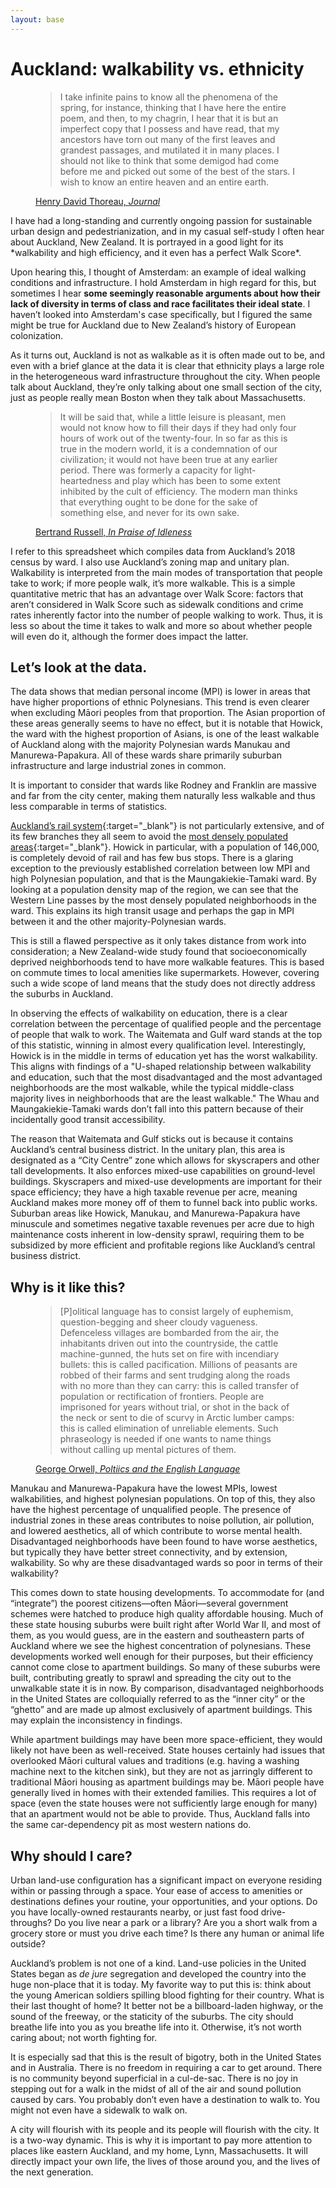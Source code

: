 ```yaml
---
layout: base
---
```

# Auckland: walkability vs. ethnicity
<figure>
<blockquote class="epigraph">I take infinite pains to know all the phenomena of the spring, for instance, thinking that I have here the entire poem, and then, to my chagrin, I hear that it is but an imperfect copy that I possess and have read, that my ancestors have torn out many of the first leaves and grandest passages, and mutilated it in many places. I should not like to think that some demigod had come before me and picked out some of the best of the stars. I wish to know an entire heaven and an entire earth.</blockquote>
<figcaption><a href="https://thoreau.library.ucsb.edu/writings_journals_pdfs/TMS20newTR.pdf" target="_blank">Henry David Thoreau, <cite>Journal</cite></a></figcaption>
</figure>
I have had a long-standing and currently ongoing passion for sustainable urban design and pedestrianization, and in my casual self-study I often hear about Auckland, New Zealand. It is portrayed in a good light for its *walkability and high efficiency, and it even has a perfect Walk Score*.

Upon hearing this, I thought of Amsterdam: an example of ideal walking conditions and infrastructure. I hold Amsterdam in high regard for this, but sometimes I hear **some seemingly reasonable arguments about how their lack of diversity in terms of class and race facilitates their ideal state**. I haven’t looked into Amsterdam's case specifically, but I figured the same might be true for Auckland due to New Zealand’s history of European colonization.

As it turns out, Auckland is not as walkable as it is often made out to be, and even with a brief glance at the data it is clear that ethnicity plays a large role in the heterogeneous ward infrastructure throughout the city. When people talk about Auckland, they’re only talking about one small section of the city, just as people really mean Boston when they talk about Massachusetts.
<figure>
<blockquote>It will be said that, while a little leisure is pleasant, men would not know how to fill their days if they had only four hours of work out of the twenty-four. In so far as this is true in the modern world, it is a condemnation of our civilization; it would not have been true at any earlier period. There was formerly a capacity for light-heartedness and play which has been to some extent inhibited by the cult of efficiency. The modern man thinks that everything ought to be done for the sake of something else, and never for its own sake.</blockquote>
<figcaption><a href="https://theanarchistlibrary.org/library/bertrand-russell-in-praise-of-idleness-11-02-05-22-00-46.html" target="_blank">Bertrand Russell, <cite>In Praise of Idleness</cite></a></figcaption>
</figure>
I refer to this spreadsheet which compiles data from Auckland’s 2018 census by ward. I also use Auckland’s zoning map and unitary plan. Walkability is interpreted from the main modes of transportation that people take to work; if more people walk, it’s more walkable. This is a simple quantitative metric that has an advantage over Walk Score: factors that aren’t considered in Walk Score such as sidewalk conditions and crime rates inherently factor into the number of people walking to work. Thus, it is less so about the time it takes to walk and more so about whether people will even do it, although the former does impact the latter.

## Let’s look at the data.
The data shows that median personal income (MPI) is lower in areas that have higher proportions of ethnic Polynesians. This trend is even clearer when excluding Māori peoples from that proportion. The Asian proportion of these areas generally seems to have no effect, but it is notable that Howick, the ward with the highest proportion of Asians, is one of the least walkable of Auckland along with the majority Polynesian wards Manukau and Manurewa-Papakura. All of these wards share primarily suburban infrastructure and large industrial zones in common.

It is important to consider that wards like Rodney and Franklin are massive and far from the city center, making them naturally less walkable and thus less comparable in terms of statistics.

[Auckland’s rail system](https://at.govt.nz/bus-train-ferry/train-services/auckland-train-network/){:target="_blank"} is not particularly extensive, and of its few branches they all seem to avoid the [most densely populated areas](https://www.arcgis.com/home/item.html?id=8cb9e06473414676858fa54891181d28){:target="_blank"}. Howick in particular, with a population of 146,000, is completely devoid of rail and has few bus stops. There is a glaring exception to the previously established correlation between low MPI and high Polynesian population, and that is the Maungakiekie-Tamaki ward. By looking at a population density map of the region, we can see that the Western Line passes by the most densely populated neighborhoods in the ward. This explains its high transit usage and perhaps the gap in MPI between it and the other majority-Polynesian wards.

This is still a flawed perspective as it only takes distance from work into consideration; a New Zealand-wide study found that socioeconomically deprived neighborhoods tend to have more walkable features. This is based on commute times to local amenities like supermarkets. However, covering such a wide scope of land means that the study does not directly address the suburbs in Auckland.

In observing the effects of walkability on education, there is a clear correlation between the percentage of qualified people and the percentage of people that walk to work. The Waitemata and Gulf ward stands at the top of this statistic, winning in almost every qualification level. Interestingly, Howick is in the middle in terms of education yet has the worst walkability. This aligns with findings of a "U-shaped relationship between walkability and education, such that the most disadvantaged and the most advantaged neighborhoods are the most walkable, while the typical middle-class majority lives in neighborhoods that are the least walkable." The Whau and Maungakiekie-Tamaki wards don’t fall into this pattern because of their incidentally good transit accessibility.

The reason that Waitemata and Gulf sticks out is because it contains Auckland’s central business district. In the unitary plan, this area is designated as a “City Centre” zone which allows for skyscrapers and other tall developments. It also enforces mixed-use capabilities on ground-level buildings. Skyscrapers and mixed-use developments are important for their space efficiency; they have a high taxable revenue per acre, meaning Auckland makes more money off of them to funnel back into public works. Suburban areas like Howick, Manukau, and Manurewa-Papakura have minuscule and sometimes negative taxable revenues per acre due to high maintenance costs inherent in low-density sprawl, requiring them to be subsidized by more efficient and profitable regions like Auckland’s central business district.
## Why is it like this?
<figure>
<blockquote class="epigraph">[P]olitical language has to consist largely of euphemism, question-begging and sheer cloudy vagueness. Defenceless villages are bombarded from the air, the inhabitants driven out into the countryside, the cattle machine-gunned, the huts set on fire with incendiary bullets: this is called pacification. Millions of peasants are robbed of their farms and sent trudging along the roads with no more than they can carry: this is called transfer of population or rectification of frontiers. People are imprisoned for years without trial, or shot in the back of the neck or sent to die of scurvy in Arctic lumber camps: this is called elimination of unreliable elements. Such phraseology is needed if one wants to name things without calling up mental pictures of them.</blockquote>
<figcaption><a href="https://orwell.ru/library/essays/politics/english/e_polit" target="_blank">George Orwell, <cite>Poltiics and the English Language</cite></a></figcaption>
</figure>
Manukau and Manurewa-Papakura have the lowest MPIs, lowest walkabilities, and highest polynesian populations. On top of this, they also have the highest percentage of unqualified people. The presence of industrial zones in these areas contributes to noise pollution, air pollution, and lowered aesthetics, all of which contribute to worse mental health. Disadvantaged neighborhoods have been found to have worse aesthetics, but typically they have better street connectivity, and by extension, walkability. So why are these disadvantaged wards so poor in terms of their walkability?

This comes down to state housing developments. To accommodate for (and “integrate”) the poorest citizens—often Māori—several government schemes were hatched to produce high quality affordable housing. Much of these state housing suburbs were built right after World War II, and most of them, as you would guess, are in the eastern and southeastern parts of Auckland where we see the highest concentration of polynesians. These developments worked well enough for their purposes, but their efficiency cannot come close to apartment buildings. So many of these suburbs were built, contributing greatly to sprawl and spreading the city out to the unwalkable state it is in now. By comparison, disadvantaged neighborhoods in the United States are colloquially referred to as the “inner city” or the “ghetto” and are made up almost exclusively of apartment buildings. This may explain the inconsistency in findings.

While apartment buildings may have been more space-efficient, they would likely not have been as well-received. State houses certainly had issues that overlooked Māori cultural values and traditions (e.g. having a washing machine next to the kitchen sink), but they are not as jarringly different to traditional Māori housing as apartment buildings may be. Māori people have generally lived in homes with their extended families. This requires a lot of space (even the state houses were not sufficiently large enough for many) that an apartment would not be able to provide. Thus, Auckland falls into the same car-dependency pit as most western nations do.
## Why should I care?
Urban land-use configuration has a significant impact on everyone residing within or passing through a space. Your ease of access to amenities or destinations defines your routine, your opportunities, and your options. Do you have locally-owned restaurants nearby, or just fast food drive-throughs? Do you live near a park or a library? Are you a short walk from a grocery store or must you drive each time? Is there any human or animal life outside?

Auckland’s problem is not one of a kind. Land-use policies in the United States began as *de jure* segregation and developed the country into the huge non-place that it is today. My favorite way to put this is: think about the young American soldiers spilling blood fighting for their country. What is their last thought of home? It better not be a billboard-laden highway, or the sound of the freeway, or the staticity of the suburbs. The city should breathe life into you as you breathe life into it. Otherwise, it’s not worth caring about; not worth fighting for.

It is especially sad that this is the result of bigotry, both in the United States and in Australia. There is no freedom in requiring a car to get around. There is no community beyond superficial in a cul-de-sac. There is no joy in stepping out for a walk in the midst of all of the air and sound pollution caused by cars. You probably don’t even have a destination to walk to. You might not even have a sidewalk to walk on.

A city will flourish with its people and its people will flourish with the city. It is a two-way dynamic. This is why it is important to pay more attention to places like eastern Auckland, and my home, Lynn, Massachusetts. It will directly impact your own life, the lives of those around you, and the lives of the next generation.
